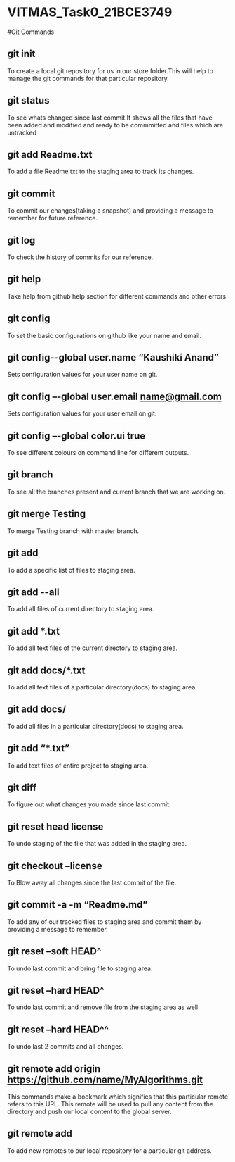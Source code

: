 # VITMAS_Task0_21BCE3749
#Git Commands
## git init
To create a local git repository for us in our store folder.This will help to manage the git commands for that particular repository. 
 
## git status
To see whats changed since last commit.It shows all the files that have been added and modified and ready to be commmitted and files which are untracked 

## git add Readme.txt
To add a file Readme.txt to the staging area to track its changes. 

## git commit
To commit our changes(taking a snapshot) and providing a message to remember for future reference. 

## git log
To check the history of commits for our reference. 

## git help
Take help from github help section for different commands and other errors 

## git config
To set the basic configurations on github like your name and email. 

## git config--global user.name “Kaushiki Anand”
Sets configuration values for your user name on git. 

## git config –-global user.email name@gmail.com
Sets configuration values for your user email on git.

## git config –-global color.ui true
To see different colours on command line for different outputs. 

## git branch
To see all the branches present and current branch that we are working on. 

## git merge Testing
To merge Testing branch with master branch.  
 
## git add
To add a specific list of files to staging area. 
 
 ## git add --all
 To add all files of current directory to staging area. 
 
 ## git add *.txt
 To add all text files of the current directory to staging area. 
 
 ## git add docs/*.txt
 To add all text files of a particular directory(docs) to staging area. 
 
 ## git add docs/
 To add all files in a particular directory(docs) to staging area. 
 
 ## git add “*.txt”
 To add text files of entire project to staging area.
 
 ## git diff
 To figure out what changes you made since last commit. 
 
 ## git reset head license
 To undo staging of the file that was added in the staging area. 
 
 ## git checkout –license
 To Blow away all changes since the last commit of the file.
 
 ## git commit -a -m “Readme.md”
 To add any of our tracked files to staging area and commit them by providing a message to remember. 
 
 ## git reset –soft HEAD^
 To undo last commit and bring file to staging area. 
 
 ## git reset –hard HEAD^
 To undo last commit and remove file from the staging area as well
 
 ## git reset –hard HEAD^^
 To undo last 2 commits and all changes. 
 
 ## git remote add origin https://github.com/name/MyAlgorithms.git
 This commands make a bookmark which signifies that this particular remote refers to this URL. 
This remote will be used to pull any content from the directory and push our local content to the global server. 
 
 ## git remote add <address> 
  To add new remotes to our local repository for a particular git address.
